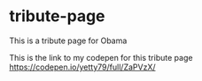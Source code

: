 # tribute-page
This is a tribute page for Obama

This is the link to my codepen for this tribute page https://codepen.io/yetty79/full/ZaPVzX/
